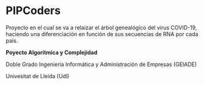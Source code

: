 # PIPCoders
Proyecto en el cual se va a relaizar el árbol genealógico del virus COVID-19, haciendo una diferenciación en función de sus secuencias de RNA por cada país.


**Poyecto Algorítmica y Complejidad**

Doble Grado Ingeniería Informática y Administración de Empresas (GEIADE)

Univesitat de Lleida (Udl)

